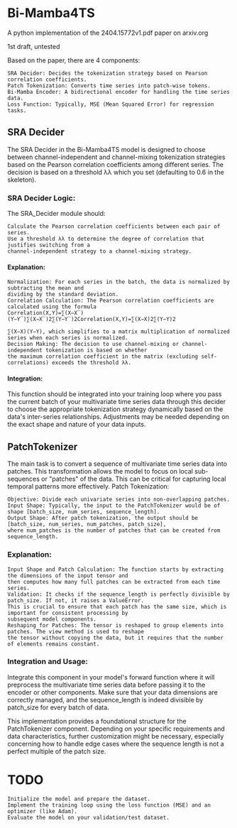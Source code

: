 # Bi-Mamba4TS
A python implementation of the 2404.15772v1.pdf paper on arxiv.org

1st draft, untested

Based on the paper, there are 4 components:

    SRA Decider: Decides the tokenization strategy based on Pearson correlation coefficients.
    Patch Tokenization: Converts time series into patch-wise tokens.
    Bi-Mamba Encoder: A bidirectional encoder for handling the time series data.
    Loss Function: Typically, MSE (Mean Squared Error) for regression tasks.

## SRA Decider

The SRA Decider in the Bi-Mamba4TS model is designed to choose between channel-independent and channel-mixing 
tokenization strategies based on the Pearson correlation coefficients among different series. The decision is 
based on a threshold λλ which you set (defaulting to 0.6 in the skeleton).

### SRA Decider Logic:

The SRA_Decider module should:

    Calculate the Pearson correlation coefficients between each pair of series.
    Use a threshold λλ to determine the degree of correlation that justifies switching from a
    channel-independent strategy to a channel-mixing strategy.

#### Explanation:

    Normalization: For each series in the batch, the data is normalized by subtracting the mean and 
    dividing by the standard deviation.
    Correlation Calculation: The Pearson correlation coefficients are calculated using the formula 
    Correlation(X,Y)=∑(X−X‾)(Y−Y‾)∑(X−X‾)2∑(Y−Y‾)2Correlation(X,Y)=∑(X−X)2∑(Y−Y)2

    ​∑(X−X)(Y−Y)​, which simplifies to a matrix multiplication of normalized series when each series is normalized.
    Decision Making: The decision to use channel-mixing or channel-independent tokenization is based on whether 
    the maximum correlation coefficient in the matrix (excluding self-correlations) exceeds the threshold λλ.

#### Integration:

This function should be integrated into your training loop where you pass the current batch of your multivariate 
time series data through this decider to choose the appropriate tokenization strategy dynamically based on the 
data's inter-series relationships. Adjustments may be needed depending on the exact shape and nature of your 
data inputs.

## PatchTokenizer

The main task is to convert a sequence of multivariate time series data into patches. 
This transformation allows the model to focus on local sub-sequences or "patches" of the data.
This can be critical for capturing local temporal patterns more effectively.
Patch Tokenization:

    Objective: Divide each univariate series into non-overlapping patches.
    Input Shape: Typically, the input to the PatchTokenizer would be of shape [batch_size, num_series, sequence_length].
    Output Shape: After patch tokenization, the output should be [batch_size, num_series, num_patches, patch_size], 
    where num_patches is the number of patches that can be created from sequence_length.

### Explanation:

    Input Shape and Patch Calculation: The function starts by extracting the dimensions of the input tensor and 
    then computes how many full patches can be extracted from each time series.
    Validation: It checks if the sequence_length is perfectly divisible by patch_size. If not, it raises a ValueError. 
    This is crucial to ensure that each patch has the same size, which is important for consistent processing by 
    subsequent model components.
    Reshaping for Patches: The tensor is reshaped to group elements into patches. The view method is used to reshape 
    the tensor without copying the data, but it requires that the number of elements remains constant.

### Integration and Usage:

Integrate this component in your model's forward function where it will preprocess the multivariate time series data 
before passing it to the encoder or other components. Make sure that your data dimensions are correctly managed, and 
the sequence_length is indeed divisible by patch_size for every batch of data.

This implementation provides a foundational structure for the PatchTokenizer component. Depending on your specific 
requirements and data characteristics, further customization might be necessary, especially concerning how to 
handle edge cases where the sequence length is not a perfect multiple of the patch size.

# TODO 
    Initialize the model and prepare the dataset.
    Implement the training loop using the loss function (MSE) and an optimizer (like Adam).
    Evaluate the model on your validation/test dataset.
